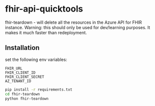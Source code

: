 # fhir-api-quicktools

fhir-teardown - will delete all the resources in the Azure API for FHIR instance. Warning: this should only be used for dev/learning purposes. It makes it much faster than redeployment. 

## Installation

set the following env variables:
```
FHIR_URL
FHIR_CLIENT_ID
FHIR_CLIENT_SECRET
AZ_TENANT_ID
```


```bash
pip install -r requirements.txt
cd fhir-teardown
python fhir-teardown
```

